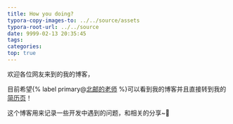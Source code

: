 ```yaml
---
title: How you doing?
typora-copy-images-to: ../../source/assets
typora-root-url: ../../source
date: 9999-02-13 20:35:45
tags:
categories:
top: true
---
```


欢迎各位网友来到的我的博客，

目前希望{% label primary@<u>北邮的老师</u> %}可以看到我的博客并且直接转到我的[简历页](/resume)！

这个博客用来记录一些开发中遇到的问题，和相关的分享~🥳
